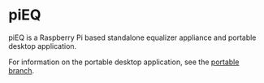 # piEQ

piEQ is a Raspberry Pi based standalone equalizer appliance and portable desktop application.

For information on the portable desktop application, see the [portable branch](../tree/portable/).
